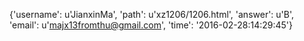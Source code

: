 {'username': u'JianxinMa', 'path': u'xz1206/1206.html', 'answer': u'B', 'email': u'majx13fromthu@gmail.com', 'time': '2016-02-28:14:29:45'}